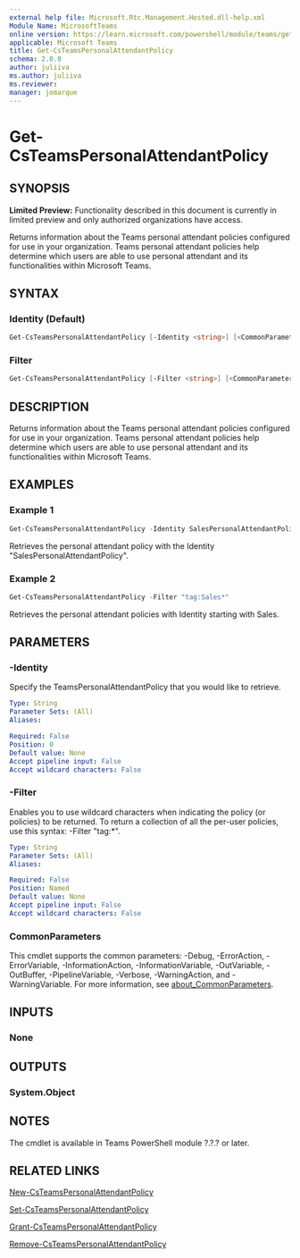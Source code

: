 ```yaml
---
external help file: Microsoft.Rtc.Management.Hosted.dll-help.xml
Module Name: MicrosoftTeams
online version: https://learn.microsoft.com/powershell/module/teams/get-csteamspersonalattendantpolicy
applicable: Microsoft Teams
title: Get-CsTeamsPersonalAttendantPolicy
schema: 2.0.0
author: juliiva
ms.author: juliiva
ms.reviewer:
manager: jomarque
---
```


# Get-CsTeamsPersonalAttendantPolicy

## SYNOPSIS

**Limited Preview:** Functionality described in this document is currently in limited preview and only authorized organizations have access.

Returns information about the Teams personal attendant policies configured for use in your organization.
Teams personal attendant policies help determine which users are able to use personal attendant and its functionalities within Microsoft Teams.

## SYNTAX

### Identity (Default)
```powershell
Get-CsTeamsPersonalAttendantPolicy [-Identity <string>] [<CommonParameters>]
```

### Filter
```powershell
Get-CsTeamsPersonalAttendantPolicy [-Filter <string>] [<CommonParameters>]
```

## DESCRIPTION

Returns information about the Teams personal attendant policies configured for use in your organization.
Teams personal attendant policies help determine which users are able to use personal attendant and its functionalities within Microsoft Teams.

## EXAMPLES

### Example 1
```powershell
Get-CsTeamsPersonalAttendantPolicy -Identity SalesPersonalAttendantPolicy
```

Retrieves the personal attendant policy with the Identity "SalesPersonalAttendantPolicy".

### Example 2
```powershell
Get-CsTeamsPersonalAttendantPolicy -Filter "tag:Sales*"
```

Retrieves the personal attendant policies with Identity starting with Sales.

## PARAMETERS

### -Identity
Specify the TeamsPersonalAttendantPolicy that you would like to retrieve.

```yaml
Type: String
Parameter Sets: (All)
Aliases:

Required: False
Position: 0
Default value: None
Accept pipeline input: False
Accept wildcard characters: False
```

### -Filter
Enables you to use wildcard characters when indicating the policy (or policies) to be returned.
To return a collection of all the per-user policies, use this syntax: -Filter "tag:*".

```yaml
Type: String
Parameter Sets: (All)
Aliases:

Required: False
Position: Named
Default value: None
Accept pipeline input: False
Accept wildcard characters: False
```

### CommonParameters
This cmdlet supports the common parameters: -Debug, -ErrorAction, -ErrorVariable, -InformationAction, -InformationVariable, -OutVariable, -OutBuffer, -PipelineVariable, -Verbose, -WarningAction, and -WarningVariable. For more information, see [about_CommonParameters](https://go.microsoft.com/fwlink/?LinkID=113216).

## INPUTS

### None

## OUTPUTS

### System.Object

## NOTES

The cmdlet is available in Teams PowerShell module ?.?.? or later.

## RELATED LINKS

[New-CsTeamsPersonalAttendantPolicy](./new-csteamspersonalattendantpolicy.md)

[Set-CsTeamsPersonalAttendantPolicy](./set-csteamspersonalattendantpolicy.md)

[Grant-CsTeamsPersonalAttendantPolicy](./grant-csteamspersonalattendantpolicy.md)

[Remove-CsTeamsPersonalAttendantPolicy](./remove-csteamspersonalattendantpolicy.md)


